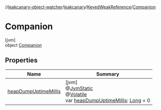 //[leakcanary-object-watcher](../../../../index.md)/[leakcanary](../../index.md)/[KeyedWeakReference](../index.md)/[Companion](index.md)

# Companion

[jvm]\
object [Companion](index.md)

## Properties

| Name | Summary |
|---|---|
| [heapDumpUptimeMillis](heap-dump-uptime-millis.md) | [jvm]<br>@[JvmStatic](https://kotlinlang.org/api/latest/jvm/stdlib/kotlin.jvm/-jvm-static/index.html)<br>@[Volatile](https://kotlinlang.org/api/latest/jvm/stdlib/kotlin.jvm/-volatile/index.html)<br>var [heapDumpUptimeMillis](heap-dump-uptime-millis.md): [Long](https://kotlinlang.org/api/latest/jvm/stdlib/kotlin/-long/index.html) = 0 |
